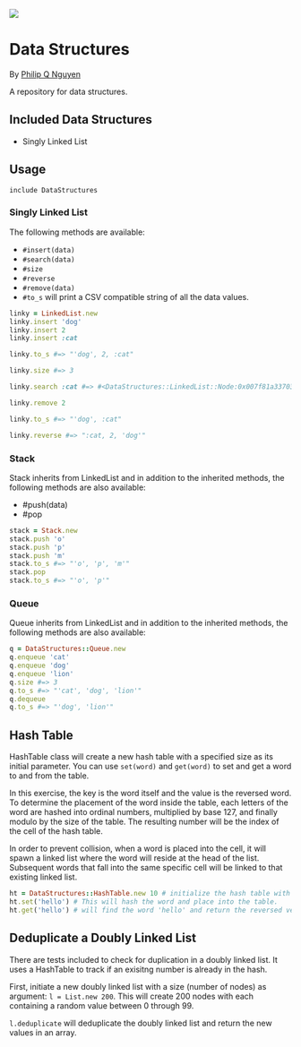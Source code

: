 ![](https://travis-ci.org/philipqnguyen/data-structures.svg?branch=master)

# Data Structures

By [Philip Q Nguyen](https://github.com/philipqnguyen)

A repository for data structures.

## Included Data Structures

- Singly Linked List

## Usage

`include DataStructures`

### Singly Linked List

The following methods are available:
- `#insert(data)`
- `#search(data)`
- `#size`
- `#reverse`
- `#remove(data)`
- `#to_s` will print a CSV compatible string of all the data values.

``` ruby
linky = LinkedList.new
linky.insert 'dog'
linky.insert 2
linky.insert :cat

linky.to_s #=> "'dog', 2, :cat"

linky.size #=> 3

linky.search :cat #=> #<DataStructures::LinkedList::Node:0x007f81a3370308 @value=:cat>

linky.remove 2

linky.to_s #=> "'dog', :cat"

linky.reverse #=> ":cat, 2, 'dog'"
```

### Stack

Stack inherits from LinkedList and in addition to the inherited methods, the following methods are also available:

- #push(data)
- #pop

``` ruby
stack = Stack.new
stack.push 'o'
stack.push 'p'
stack.push 'm'
stack.to_s #=> "'o', 'p', 'm'"
stack.pop
stack.to_s #=> "'o', 'p'"
```
### Queue

Queue inherits from LinkedList and in addition to the inherited methods, the following methods are also available:

``` ruby
q = DataStructures::Queue.new
q.enqueue 'cat'
q.enqueue 'dog'
q.enqueue 'lion'
q.size #=> 3
q.to_s #=> "'cat', 'dog', 'lion'"
q.dequeue
q.to_s #=> "'dog', 'lion'"
```

## Hash Table

HashTable class will create a new hash table with a specified size as its initial parameter. You can use `set(word)` and `get(word)` to set and get a word to and from the table.

In this exercise, the key is the word itself and the value is the reversed word. To determine the placement of the word inside the table, each letters of the word are hashed into ordinal numbers, multiplied by base 127, and finally modulo by the size of the table. The resulting number will be the index of the cell of the hash table.

In order to prevent collision, when a word is placed into the cell, it will spawn a linked list where the word will reside at the head of the list. Subsequent words that fall into the same specific cell will be linked to that existing linked list.

``` ruby
ht = DataStructures::HashTable.new 10 # initialize the hash table with 10 cells
ht.set('hello') # This will hash the word and place into the table.
ht.get('hello') # will find the word 'hello' and return the reversed version.
```

## Deduplicate a Doubly Linked List

There are tests included to check for duplication in a doubly linked list. It uses a HashTable to track if an exisitng number is already in the hash.

First, initiate a new doubly linked list with a size (number of nodes) as argument: `l = List.new 200`. This will create 200 nodes with each containing a random value between 0 through 99.

`l.deduplicate` will deduplicate the doubly linked list and return the new values in an array.
